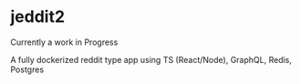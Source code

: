 # jeddit2

Currently a work in Progress

A fully dockerized reddit type app using TS (React/Node), GraphQL, Redis, Postgres
